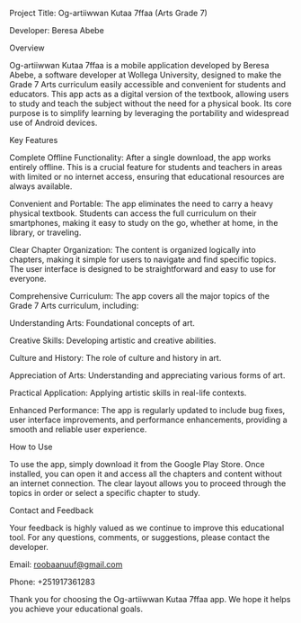 Project Title: Og-artiiwwan Kutaa 7ffaa (Arts Grade 7)

Developer: Beresa Abebe

Overview

Og-artiiwwan Kutaa 7ffaa is a mobile application developed by Beresa Abebe, a software developer at Wollega University, designed to make the Grade 7 Arts curriculum easily accessible and convenient for students and educators. This app acts as a digital version of the textbook, allowing users to study and teach the subject without the need for a physical book. Its core purpose is to simplify learning by leveraging the portability and widespread use of Android devices.

Key Features

Complete Offline Functionality: After a single download, the app works entirely offline. This is a crucial feature for students and teachers in areas with limited or no internet access, ensuring that educational resources are always available.

Convenient and Portable: The app eliminates the need to carry a heavy physical textbook. Students can access the full curriculum on their smartphones, making it easy to study on the go, whether at home, in the library, or traveling.

Clear Chapter Organization: The content is organized logically into chapters, making it simple for users to navigate and find specific topics. The user interface is designed to be straightforward and easy to use for everyone.

Comprehensive Curriculum: The app covers all the major topics of the Grade 7 Arts curriculum, including:

Understanding Arts: Foundational concepts of art.

Creative Skills: Developing artistic and creative abilities.

Culture and History: The role of culture and history in art.

Appreciation of Arts: Understanding and appreciating various forms of art.

Practical Application: Applying artistic skills in real-life contexts.

Enhanced Performance: The app is regularly updated to include bug fixes, user interface improvements, and performance enhancements, providing a smooth and reliable user experience.

How to Use

To use the app, simply download it from the Google Play Store. Once installed, you can open it and access all the chapters and content without an internet connection. The clear layout allows you to proceed through the topics in order or select a specific chapter to study.

Contact and Feedback

Your feedback is highly valued as we continue to improve this educational tool. For any questions, comments, or suggestions, please contact the developer.

Email: roobaanuuf@gmail.com

Phone: +251917361283

Thank you for choosing the Og-artiiwwan Kutaa 7ffaa app. We hope it helps you achieve your educational goals.
